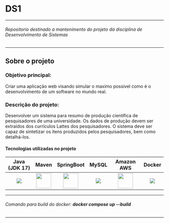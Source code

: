 # DS1
---
###### Repositorio destinado a mantenimento do projeto da disciplina de Desenvolvimento de Sistemas
---
## Sobre o projeto
### Objetivo principal:
Criar uma aplicação web visando simular o maximo possivel como é o desenvolvimento de um software no mundo real.

### Descrição do projeto:
Desenvolver um sistema para resumo de produção científica de pesquisadores de uma universidade. Os dados de produção devem ser extraídos dos currículos Lattes dos
pesquisadores. O sistema deve ser capaz de sintetizar os itens produzidos pelos
pesquisadores, bem como detalhá-los.


#### Tecnologias utilizadas no projeto

| Java (JDK 17)      | Maven | SpringBoot | MySQL | Amazon AWS | Docker
| :-----------: | :-----------: | :-----------: | :-----------: |  :-----------: | :-----------:
| <a href="https://jdk.java.net/17/" target="_blank"><img src="https://img.icons8.com/color/48/000000/java-coffee-cup-logo--v1.png" target="_blank"/> </a>   | <a href="https://maven.apache.org/download.cgi" target="_blank"> <img src="https://img.icons8.com/ios/50/e74c3c/maven-ios.png" width="48px"/> </a>      | <a href="https://spring.io/projects/spring-boot" target="_blank"> <img src="https://img.icons8.com/color/48/spring-logo.png" width="48px"/> </a> | <a href="https://www.mysql.com/" target="_blank"> <img src="https://img.icons8.com/color/48/my-sql.png"/></a> | <a href="https://aws.amazon.com/pt" target="_blank"> <img src="https://img.icons8.com/color/48/amazon-web-services.png" width="48"/> </a> | <a href="https://www.docker.com/"><img src="https://cdn.jsdelivr.net/gh/devicons/devicon/icons/docker/docker-plain-wordmark.svg"/></a>

---
###### Comando para build do docker:  *__docker compose up --build__*
---
